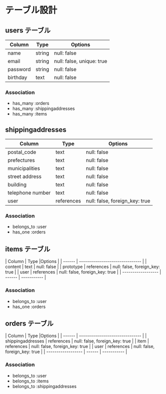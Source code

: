 # テーブル設計

## users テーブル

| Column             | Type   | Options     |
| ------------------ | ------ | ----------- |
| name               | string | null: false |
| email              | string | null: false, unique: true |
| password | string | null: false |
| birthday | text | null: false |

### Association

- has_many :orders
- has_many :shippingaddresses
- has_many :items


##  shippingaddresses

| Column             | Type   | Options     |
| ------------------ | ------ | ----------- |
| postal_code        | text   | null: false |
| prefectures        | text   | null: false |
| municipalities     | text   | null: false |
| street address     | text   | null: false |
| building           | text   | null: false |
| telephone number   | text   | null: false |
| user               | references | null: false, foreign_key: true |


### Association

- belongs_to :user
- has_one :orders


## items テーブル

| Column     | Type      |Options       |
| ------ | ------------------------------- |
| content   | text | null: false |
| prototype   | references | null: false, foreign_key: true |
| user  | references | null: false, foreign_key: true |
| ------------------ | ------ | ----------- |
### Association

- belongs_to :user
- has_one :orders


## orders テーブル

| Column     | Type      |Options       |
| ------ | ------------------------------- |
| shippingaddresses  | references | null: false, foreign_key: true |
| item               | references | null: false, foreign_key: true |
| user               | references | null: false, foreign_key: true |
| ------------------ | ------ | ----------- |

### Association

- belongs_to :user
- belongs_to :items
- belongs_to :shippingaddresses
